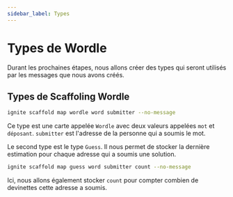 ```yaml
---
sidebar_label: Types
---
```


# Types de Wordle

Durant les prochaines étapes, nous allons créer des types qui seront utilisés par les messages que nous avons créés.

## Types de Scaffoling Wordle

```sh
ignite scaffold map wordle word submitter --no-message
```

Ce type est une carte appelée `Wordle` avec deux valeurs appelées `mot` et `déposant`. `submitter` est l'adresse de la personne qui a soumis le mot.

Le second type est le type `Guess`. Il nous permet de stocker la dernière estimation pour chaque adresse qui a soumis une solution.

```sh
ignite scaffold map guess word submitter count --no-message
```

Ici, nous allons également stocker `count` pour compter combien de devinettes cette adresse a soumis.
